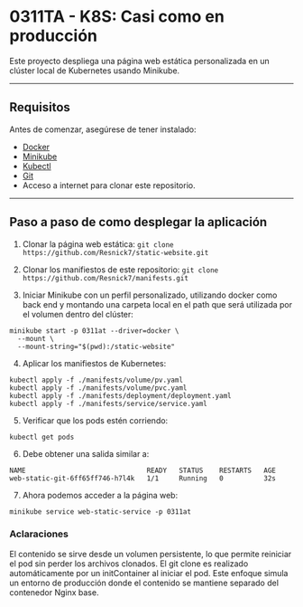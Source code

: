# 0311TA - K8S: Casi como en producción

Este proyecto despliega una página web estática personalizada en un clúster local de Kubernetes usando Minikube.

---
## Requisitos

Antes de comenzar, asegúrese de tener instalado:
- [Docker](https://docs.docker.com/get-docker/)
- [Minikube](https://minikube.sigs.k8s.io/docs/start/)
- [Kubectl](https://kubernetes.io/docs/tasks/tools/)
- [Git](https://git-scm.com/downloads)
- Acceso a internet para clonar este repositorio.
---
## Paso a paso de como desplegar la aplicación

1. Clonar la página web estática:
`git clone https://github.com/Resnick7/static-website.git`

2. Clonar los manifiestos de este repositorio:
`git clone https://github.com/Resnick7/manifests.git`

3. Iniciar Minikube con un perfil personalizado, utilizando docker como back end y montando una carpeta local en el path que será utilizada por el volumen dentro del clúster:
```shell
minikube start -p 0311at --driver=docker \
  --mount \
  --mount-string="$(pwd):/static-website"
```
4. Aplicar los manifiestos de Kubernetes:
```shell
kubectl apply -f ./manifests/volume/pv.yaml
kubectl apply -f ./manifests/volume/pvc.yaml
kubectl apply -f ./manifests/deployment/deployment.yaml
kubectl apply -f ./manifests/service/service.yaml
```
5. Verificar que los pods estén corriendo:
```shell
kubectl get pods
```
6. Debe obtener una salida similar a:
```shell
NAME                              READY   STATUS    RESTARTS   AGE
web-static-git-6ff65ff746-h7l4k   1/1     Running   0          32s
```
7. Ahora podemos acceder a la página web:
```shell
minikube service web-static-service -p 0311at
```
### Aclaraciones
El contenido se sirve desde un volumen persistente, lo que permite reiniciar el pod sin perder los archivos clonados.
El git clone es realizado automáticamente por un initContainer al iniciar el pod.
Este enfoque simula un entorno de producción donde el contenido se mantiene separado del contenedor Nginx base.
